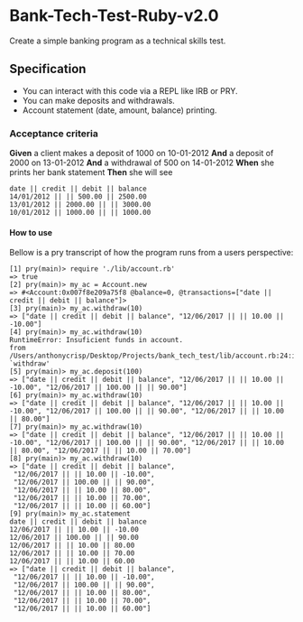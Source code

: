 # Bank-Tech-Test-Ruby-v2.0

Create a simple banking program as a technical skills test.

## Specification

* You can interact with this code via a REPL like IRB or PRY.
* You can make deposits and withdrawals.
* Account statement (date, amount, balance) printing.

### Acceptance criteria

**Given** a client makes a deposit of 1000 on 10-01-2012
**And** a deposit of 2000 on 13-01-2012
**And** a withdrawal of 500 on 14-01-2012
**When** she prints her bank statement
**Then** she will see

```
date || credit || debit || balance
14/01/2012 || || 500.00 || 2500.00
13/01/2012 || 2000.00 || || 3000.00
10/01/2012 || 1000.00 || || 1000.00
```

#### How to use

Bellow is a pry transcript of how the program runs from a users perspective:

```
[1] pry(main)> require './lib/account.rb'
=> true
[2] pry(main)> my_ac = Account.new
=> #<Account:0x007f8e209a75f8 @balance=0, @transactions=["date || credit || debit || balance"]>
[3] pry(main)> my_ac.withdraw(10)
=> ["date || credit || debit || balance", "12/06/2017 || || 10.00 || -10.00"]
[4] pry(main)> my_ac.withdraw(10)
RuntimeError: Insuficient funds in account.
from /Users/anthonycrisp/Desktop/Projects/bank_tech_test/lib/account.rb:24:in `withdraw'
[5] pry(main)> my_ac.deposit(100)
=> ["date || credit || debit || balance", "12/06/2017 || || 10.00 || -10.00", "12/06/2017 || 100.00 || || 90.00"]
[6] pry(main)> my_ac.withdraw(10)
=> ["date || credit || debit || balance", "12/06/2017 || || 10.00 || -10.00", "12/06/2017 || 100.00 || || 90.00", "12/06/2017 || || 10.00 || 80.00"]
[7] pry(main)> my_ac.withdraw(10)
=> ["date || credit || debit || balance", "12/06/2017 || || 10.00 || -10.00", "12/06/2017 || 100.00 || || 90.00", "12/06/2017 || || 10.00 || 80.00", "12/06/2017 || || 10.00 || 70.00"]
[8] pry(main)> my_ac.withdraw(10)
=> ["date || credit || debit || balance",
 "12/06/2017 || || 10.00 || -10.00",
 "12/06/2017 || 100.00 || || 90.00",
 "12/06/2017 || || 10.00 || 80.00",
 "12/06/2017 || || 10.00 || 70.00",
 "12/06/2017 || || 10.00 || 60.00"]
[9] pry(main)> my_ac.statement
date || credit || debit || balance
12/06/2017 || || 10.00 || -10.00
12/06/2017 || 100.00 || || 90.00
12/06/2017 || || 10.00 || 80.00
12/06/2017 || || 10.00 || 70.00
12/06/2017 || || 10.00 || 60.00
=> ["date || credit || debit || balance",
 "12/06/2017 || || 10.00 || -10.00",
 "12/06/2017 || 100.00 || || 90.00",
 "12/06/2017 || || 10.00 || 80.00",
 "12/06/2017 || || 10.00 || 70.00",
 "12/06/2017 || || 10.00 || 60.00"]

```

